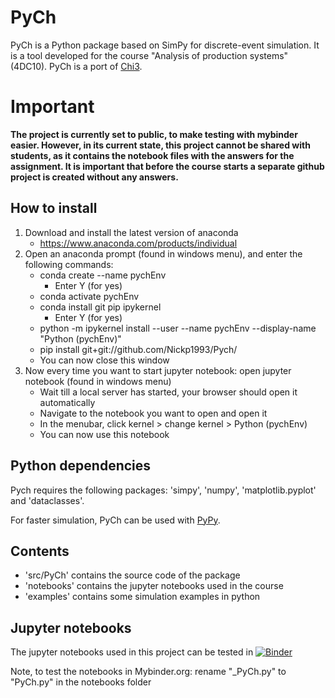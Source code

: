 # PyCh

PyCh is a Python package based on SimPy for discrete-event simulation.
It is a tool developed for the course "Analysis of production systems" (4DC10).
PyCh is a port of [Chi3](https://cstweb.wtb.tue.nl/chi/trunk-r9682/).

# Important
**The project is currently set to public, to make testing with mybinder easier. However, in its current state, this project cannot be shared with students, as it contains the notebook files with the answers for the assignment. It is important that before the course starts a separate github project is created without any answers.**

## How to install
1.	Download and install the latest version of anaconda
    -	https://www.anaconda.com/products/individual 
2.	Open an anaconda prompt (found in windows menu), and enter the following commands:
    - conda create --name pychEnv
        - Enter Y (for yes)
    -	conda activate pychEnv
    -	conda install git pip ipykernel
        - Enter Y (for yes)
    -	python -m ipykernel install --user --name pychEnv --display-name "Python (pychEnv)"
    -	pip install git+git://github.com/Nickp1993/Pych/
    -	You can now close this window
3.	Now every time you want to start jupyter notebook: open jupyter notebook (found in windows menu)
    -	Wait till a local server has started, your browser should open it automatically
    -   Navigate to the notebook you want to open and open it  
    -	In the menubar, click kernel > change kernel >  Python (pychEnv)
    -	You can now use this notebook


## Python dependencies
Pych requires the following packages: 'simpy', 'numpy', 'matplotlib.pyplot' and 'dataclasses'.

For faster simulation, PyCh can be used with [PyPy](https://www.pypy.org/).

## Contents
- 'src/PyCh' contains the source code of the package
- 'notebooks' contains the jupyter notebooks used in the course
- 'examples' contains some simulation examples in python 

## Jupyter notebooks
The jupyter notebooks used in this project can be tested in [![Binder](https://mybinder.org/badge_logo.svg)](https://mybinder.org/v2/gh/Nickp1993/PyCh/HEAD)

Note, to test the notebooks in Mybinder.org: rename "_PyCh.py" to "PyCh.py" in the notebooks folder
